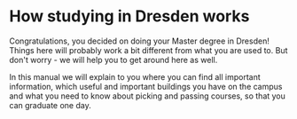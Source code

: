 # How studying in Dresden works #

Congratulations, you decided on doing your Master degree in Dresden! Things here will probably work a bit different from what you are used to. But don't worry - we will help you to get around here as well.

In this manual we will explain to you where you can find all important information, which useful and important buildings you have on the campus and what you need to know about picking and passing courses, so that you can graduate one day. 
